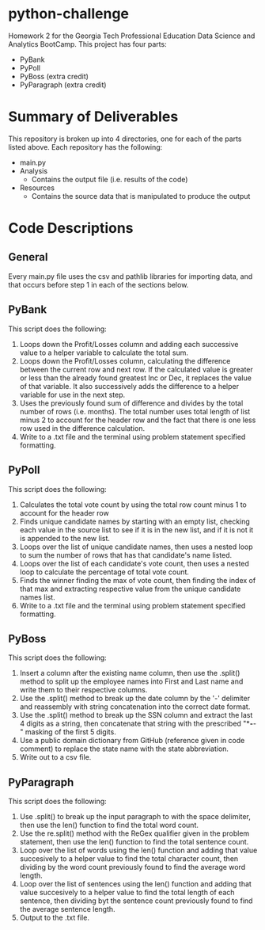 # python-challenge
Homework 2 for the Georgia Tech Professional Education Data Science and Analytics BootCamp. This project has four parts:

- PyBank
- PyPoll
- PyBoss (extra credit)
- PyParagraph (extra credit)

# Summary of Deliverables
This repository is broken up into 4 directories, one for each of the parts listed above. Each repository has the following:
- main.py
- Analysis
  - Contains the output file (i.e. results of the code)
- Resources
  - Contains the source data that is manipulated to produce the output

# Code Descriptions

## General
Every main.py file uses the csv and pathlib libraries for importing data, and that occurs before step 1 in each of the sections below. 

## PyBank
This script does the following:
1. Loops down the Profit/Losses column and adding each successive value to a helper variable to calculate the total sum. 
2. Loops down the Profit/Losses column, calculating the difference between the current row and next row. If the calculated value is greater or less  than the already found greatest Inc or Dec, it replaces the value of that variable. It also successively adds the difference to a helper variable for use in the next step. 
3. Uses the previously found sum of difference and divides by the total number of rows (i.e. months). The total number uses total length of list minus 2 to account for the header row and the fact that there is one less row used in the difference calculation.
4. Write to a .txt file and the terminal using problem statement specified formatting. 

## PyPoll 
This script does the following:
1. Calculates the total vote count by using the total row count minus 1 to account for the header row
2. Finds unique candidate names by starting with an empty list, checking each value in the source list to see if it is in the new list, and if it is not it is appended to the new list. 
3. Loops over the list of unique candidate names, then uses a nested loop to sum the number of rows that has that candidate's name listed.
4. Loops over the list of each candidate's vote count, then uses a nested loop to calculate the percentage of total vote count.
5. Finds the winner finding the max of vote count, then finding the index of that max and extracting respective value from the unique candidate names list. 
6. Write to a .txt file and the terminal using problem statement specified formatting. 

## PyBoss
This script does the following:
1. Insert a column after the existing name column, then use the .split() method to split up the employee names into First and Last name and write them to their respective columns.
2. Use the .split() method to break up the date column by the '-' delimiter and reassembly with string concatenation into the correct date format. 
3. Use the .split() method to break up the SSN column and extract the last 4 digits as a string, then concatenate that string with the prescribed "***-**-" masking of the first 5 digits.
4. Use a public domain dictionary from GitHub (reference given in code comment) to replace the state name with the state abbreviation. 
5. Write out to a csv file. 

## PyParagraph
This script does the following:
1. Use .split() to break up the input paragraph to with the space delimiter, then use the len() function to find the total word count. 
2. Use the re.split() method with the ReGex qualifier given in the problem statement, then use the len() function to find the total sentence count. 
3. Loop over the list of words using the len() function and adding that value succesively to a helper value to find the total character count, then dividing by the word count previously found to find the average word length.
4. Loop over the list of sentences using the len() function and adding that value succesively to a helper value to find the total length of each sentence, then dividing byt the sentence count previously found to find the average sentence length. 
5. Output to the .txt file.
